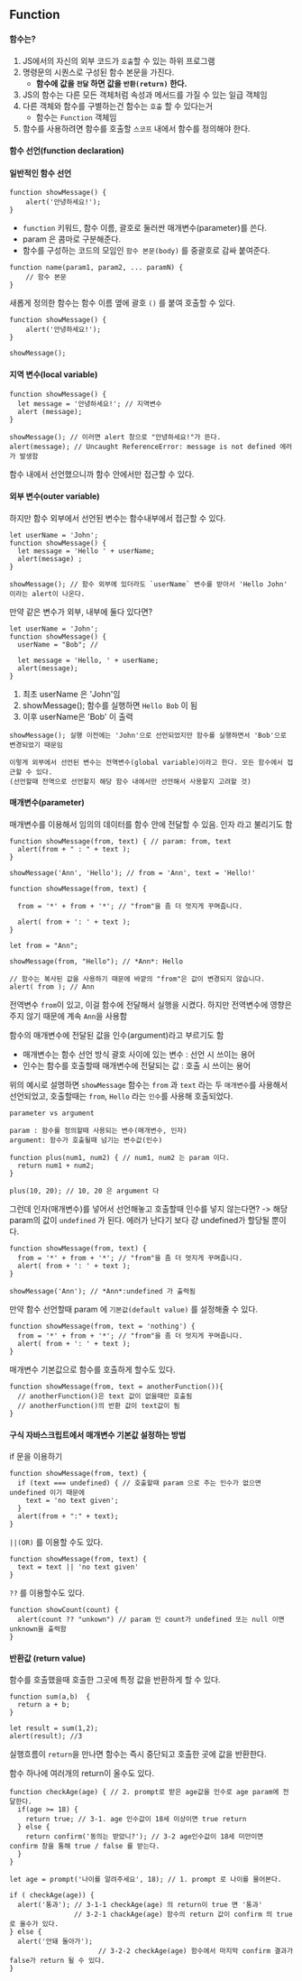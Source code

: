 ## Function

#### 함수는?

1. JS에서의 자신의 외부 코드가 `호출`할 수 있는 하위 프로그램
2. 명령문의 시퀀스로 구성된 함수 본문을 가진다.
    - **함수에 값을 `전달` 하면 값을 `반환(return)` 한다.**
3. JS의 함수는 다른 모든 객체처럼 속성과 메서드를 가질 수 있는 일급 객체임
4. 다른 객체와 함수를 구별하는건 함수는 `호출` 할 수 있다는거
    - 함수는 `Function` 객체임
5. 함수를 사용하려면 함수를 호출할 `스코프` 내에서 함수를 정의해야 한다.


#### 함수 선언(function declaration)

#### 일반적인 함수 선언

```
function showMessage() {
    alert('안녕하세요!');
}
```

- `function` 키워드, 함수 이름, 괄호로 둘러싼 매개변수(parameter)를 쓴다.
- param 은 콤마로 구분해준다.
- 함수를 구성하는 코드의 모임인 `함수 본문(body)` 를 중괄호로 감싸 붙여준다.


```
function name(param1, param2, ... paramN) {
    // 함수 본문
}
```
새롭게 정의한 함수는 함수 이름 옆에 괄호 `()` 를 붙여 호출할 수 있다.

```
function showMessage() {
    alert('안녕하세요!');
}

showMessage();
```

#### 지역 변수(local variable)

```
function showMessage() {
  let message = '안녕하세요!'; // 지역변수
  alert (message);
}

showMessage(); // 이러면 alert 창으로 "안녕하세요!"가 뜬다.
alert(message); // Uncaught ReferenceError: message is not defined 에러가 발생함
```
함수 내에서 선언했으니까 함수 안에서만 접근할 수 있다.

#### 외부 변수(outer variable)

하지만 함수 외부에서 선언된 변수는 함수내부에서 접근할 수 있다. 

```
let userName = 'John';
function showMessage() {
  let message = 'Hello ' + userName;
  alert(message) ;
}

showMessage(); // 함수 외부에 있더라도 `userName` 변수를 받아서 'Hello John' 이라는 alert이 나온다.
```

만약 같은 변수가 외부, 내부에 둘다 있다면? 

```
let userName = 'John';
function showMessage() {
  userName = "Bob"; //

  let message = 'Hello, ' + userName;
  alert(message);
}
```

1. 최초 userName 은 'John'임
2. showMessage(); 함수를 실행하면 `Hello Bob` 이 됨
3. 이후 userName은 'Bob' 이 출력

```
showMessage(); 실행 이전에는 'John'으로 선언되었지만 함수를 실행하면서 'Bob'으로 변경되었기 때문임
```

```
이렇게 외부에서 선언된 변수는 전역변수(global variable)이라고 한다. 모든 함수에서 접근할 수 있다.
(선언할때 전역으로 선언할지 해당 함수 내에서만 선언해서 사용할지 고려할 것)
```

#### 매개변수(parameter)

매개변수를 이용해서 임의의 데이터를 함수 안에 전달할 수 있음. 인자 라고 불리기도 함

```
function showMessage(from, text) { // param: from, text
  alert(from + " : " + text );
}

showMessage('Ann', 'Hello'); // from = 'Ann', text = 'Hello!'
```

```
function showMessage(from, text) {

  from = '*' + from + '*'; // "from"을 좀 더 멋지게 꾸며줍니다.

  alert( from + ': ' + text );
}

let from = "Ann";

showMessage(from, "Hello"); // *Ann*: Hello

// 함수는 복사된 값을 사용하기 때문에 바깥의 "from"은 값이 변경되지 않습니다.
alert( from ); // Ann
```

전역변수 `from`이 있고, 이걸 함수에 전달해서 실행을 시켰다. 
하지만 전역변수에 영향은 주지 않기 때문에 계속 `Ann`을 사용함

함수의 매개변수에 전달된 값을 인수(argument)라고 부르기도 함
- 매개변수는 함수 선언 방식 괄호 사이에 있는 변수 : 선언 시 쓰이는 용어
- 인수는 함수를 호출할때 매개변수에 전달되는 값 : 호출 시 쓰이는 용어

위의 예시로 설명하면 
`showMessage` 함수는 `from` 과 `text` 라는 두 `매개변수`를 사용해서 선언되었고,
호출할때는 `from`, `Hello` 라는 `인수`를 사용해 호출되었다.

```
parameter vs argument

param : 함수를 정의할때 사용되는 변수(매개변수, 인자)
argument: 함수가 호출될때 넘기는 변수값(인수)

function plus(num1, num2) { // num1, num2 는 param 이다.
  return num1 + num2;
}

plus(10, 20); // 10, 20 은 argument 다 
```

그런데 인자(매개변수)를 넣어서 선언해놓고 호출할때 인수를 넣지 않는다면?
-> 해당 param의 값이 `undefined` 가 된다. 에러가 난다기 보다 걍 undefined가 할당될 뿐이다.

```
function showMessage(from, text) {
  from = '*' + from + '*'; // "from"을 좀 더 멋지게 꾸며줍니다.
  alert( from + ': ' + text );
}

showMessage('Ann'); // *Ann*:undefined 가 출력됨
```

만약 함수 선언할때 param 에 `기본값(default value)` 를 설정해줄 수 있다.

```
function showMessage(from, text = 'nothing') {
  from = '*' + from + '*'; // "from"을 좀 더 멋지게 꾸며줍니다.
  alert( from + ': ' + text );
}
```

매개변수 기본값으로 함수를 호출하게 할수도 있다.
```
function showMessage(from, text = anotherFunction()){
  // anotherFunction()은 text 값이 없을때만 호출됨
  // anotherFunction()의 반환 값이 text값이 됨
}
```
#### 구식 자바스크립트에서 매개변수 기본값 설정하는 방법

if 문을 이용하기
```
function showMessage(from, text) {
  if (text === undefined) { // 호출할때 param 으로 주는 인수가 없으면 undefined 이기 때문에
    text = 'no text given';
  }
  alert(from + ":" + text);
}
```
`||(OR)` 를 이용할 수도 있다.
```
function showMessage(from, text) {
  text = text || 'no text given'
}
```

`??` 를 이용할수도 있다. 
```
function showCount(count) {
  alert(count ?? "unkown") // param 인 count가 undefined 또는 null 이면 unknown을 출력함
}
```

#### 반환값 (return value)

함수를 호출했을때 호출한 그곳에 특정 값을 반환하게 할 수 있다.

```
function sum(a,b)  {
  return a + b;
}

let result = sum(1,2);
alert(result); //3
```

실행흐름이 `return`을 만나면 함수는 즉시 중단되고 호출한 곳에 값을 반환한다.

함수 하나에 여러개의 return이 올수도 있다.

```
function checkAge(age) { // 2. prompt로 받은 age값을 인수로 age param에 전달한다.
  if(age >= 18) {
    return true; // 3-1. age 인수값이 18세 이상이면 true return
  } else {
    return confirm('동의는 받았니?'); // 3-2 age인수값이 18세 미만이면 confirm 창을 통해 true / false 를 받는다.
  }
}

let age = prompt('나이를 알려주세요', 18); // 1. prompt 로 나이를 물어본다.

if ( checkAge(age)) { 
  alert('통과'); // 3-1-1 checkAge(age) 의 return이 true 면 '통과'
                // 3-2-1 chackAge(age) 함수의 return 값이 confirm 의 true로 올수가 있다.
} else {
  alert('안돼 돌아가');
                      // 3-2-2 checkAge(age) 함수에서 마지막 confirm 결과가 false가 return 될 수 있다.
}
```


